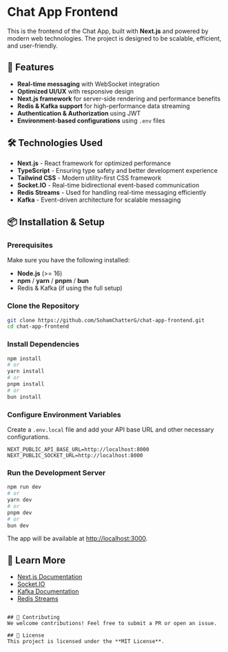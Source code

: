 # Chat App Frontend

This is the frontend of the Chat App, built with **Next.js** and powered by modern web technologies. The project is designed to be scalable, efficient, and user-friendly.

## 🚀 Features
- **Real-time messaging** with WebSocket integration
- **Optimized UI/UX** with responsive design
- **Next.js framework** for server-side rendering and performance benefits
- **Redis & Kafka support** for high-performance data streaming
- **Authentication & Authorization** using JWT
- **Environment-based configurations** using `.env` files

## 🛠️ Technologies Used
- **Next.js** - React framework for optimized performance
- **TypeScript** - Ensuring type safety and better development experience
- **Tailwind CSS** - Modern utility-first CSS framework
- **Socket.IO** - Real-time bidirectional event-based communication
- **Redis Streams** - Used for handling real-time messaging efficiently
- **Kafka** - Event-driven architecture for scalable messaging

## 📦 Installation & Setup

### Prerequisites
Make sure you have the following installed:
- **Node.js** (>= 16)
- **npm** / **yarn** / **pnpm** / **bun**
- Redis & Kafka (if using the full setup)

### Clone the Repository
```bash
git clone https://github.com/SohamChatterG/chat-app-frontend.git
cd chat-app-frontend
```

### Install Dependencies
```bash
npm install
# or
yarn install
# or
pnpm install
# or
bun install
```

### Configure Environment Variables
Create a `.env.local` file and add your API base URL and other necessary configurations.
```env
NEXT_PUBLIC_API_BASE_URL=http://localhost:8000
NEXT_PUBLIC_SOCKET_URL=http://localhost:8000
```

### Run the Development Server
```bash
npm run dev
# or
yarn dev
# or
pnpm dev
# or
bun dev
```
The app will be available at [http://localhost:3000](http://localhost:3000).

## 🔗 Learn More
- [Next.js Documentation](https://nextjs.org/docs)
- [Socket.IO](https://socket.io/docs/)
- [Kafka Documentation](https://kafka.apache.org/documentation/)
- [Redis Streams](https://redis.io/docs/data-types/streams/)


```

## 🤝 Contributing
We welcome contributions! Feel free to submit a PR or open an issue.

## 📜 License
This project is licensed under the **MIT License**.


